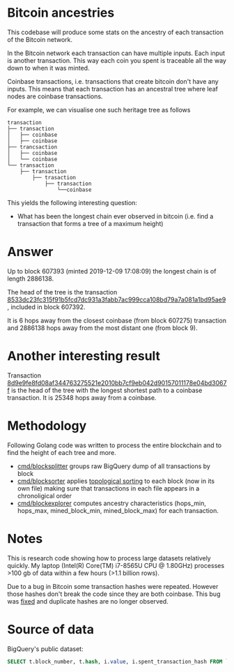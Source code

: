 # Bitcoin ancestries

This codebase will produce some stats on the ancestry of each transaction of the Bitcoin network.

In the Bitcoin network each transaction can have multiple inputs. Each input is another
transaction. This way each coin you spent is traceable all the way down to when
it was minted.

Coinbase transactions, i.e. transactions that create bitcoin don't have any
inputs. This means that each transaction has an ancestral tree where leaf nodes
are coinbase transactions.

For example, we can visualise one such heritage tree as follows

```.
transaction
├── transaction
│   ├── coinbase
│   ├── coinbase
├── trancsaction
│   ├── coinbase
│   └── coinbase
└── transaction
    ├── transaction
        ├── trasaction
            ├── transaction
                └──coinbase
```


This yields the following interesting question:

* What has been the longest chain ever observed in bitcoin (i.e. find a transaction that forms a tree of a maximum height)

 # Answer

Up to block 607393 (minted 2019-12-09 17:08:09) the longest chain is of length 2886138.

The head of the tree is the transaction [8533dc23fc315f91b5fcd7dc931a3fabb7ac999cca108bd79a7a081a1bd95ae9][blockchain], included in block 607392.

It is 6 hops away from the closest coinbase (from block 607275) transaction and 2886138 hops away from the most distant one (from block 9).

# Another interesting result

Transaction [8d9e9fe8fd08af344763275521e2010bb7cf9eb042d90157011178e04bd3067f][blockchain2] is
the head of the tree with the longest shortest path to a coinbase transaction.
It is 25348 hops away from a coinbase.

# Methodology

Following Golang code was written to process the entire blockchain and to find the height of each tree and more.

* [cmd/blocksplitter][splitter] groups raw BigQuery dump of all transactions by block
* [cmd/blocksorter][sorter] applies [topological sorting](https://en.wikipedia.org/wiki/Topological_sorting) to each block
  (now in its own file) making sure that transactions in each file appears in
  a chronoligical order
* [cmd/blockexplorer][explorer] computes ancestry characteristics (hops_min,
  hops_max, mined_block_min, mined_block_max) for each transaction.

# Notes

This is research code showing how to process large datasets relatively quickly.
My laptop (Intel(R) Core(TM) i7-8565U CPU @ 1.80GHz) processes >100 gb of data
within a few hours (>1.1 billion rows).

Due to a bug in Bitcoin some transaction hashes were repeated. However those
hashes don't break the code since they are both coinbase. This bug was [fixed][bip]
and duplicate hashes are no longer observed.

# Source of data

BigQuery's public dataset:


```.sql
SELECT t.block_number, t.hash, i.value, i.spent_transaction_hash FROM `bigquery-public-data.crypto_bitcoin.transactions` t LEFT JOIN UNNEST(t.inputs) i
```

[blockchain]: https://www.blockchain.com/es/btc/tx/8533dc23fc315f91b5fcd7dc931a3fabb7ac999cca108bd79a7a081a1bd95ae9
[blockchain2]: https://www.blockchain.com/es/btc/tx/8d9e9fe8fd08af344763275521e2010bb7cf9eb042d90157011178e04bd3067f
[bip]: https://github.com/bitcoin/bips/blob/master/bip-0034.mediawiki
[splitter]: https://github.com/afiodorov/bitcoin_ancestries/tree/master/cmd/blocksplitter
[sorter]: https://github.com/afiodorov/bitcoin_ancestries/tree/master/cmd/blocksorter
[explorer]: https://github.com/afiodorov/bitcoin_ancestries/tree/master/cmd/blockexplorer
